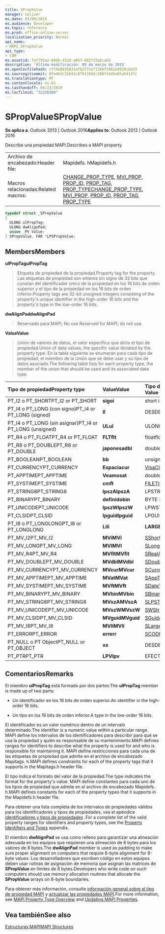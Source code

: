 ```yaml
---
title: SPropValue
manager: soliver
ms.date: 03/09/2015
ms.audience: Developer
ms.topic: reference
ms.prod: office-online-server
localization_priority: Normal
api_name:
- MAPI.SPropValue
api_type:
- COM
ms.assetid: faf795a2-84db-432d-a05f-082f25a5cab5
description: 'Última modificación: 09 de marzo de 2015'
ms.openlocfilehash: c7f4e8835831af6277cef134bf3961e9928cba33
ms.sourcegitcommit: 8fe462c32b91c87911942c188f3445e85a54137c
ms.translationtype: MT
ms.contentlocale: es-ES
ms.lasthandoff: 04/23/2019
ms.locfileid: "32326589"
---
```

# <a name="spropvalue"></a><span data-ttu-id="c8d6b-103">SPropValue</span><span class="sxs-lookup"><span data-stu-id="c8d6b-103">SPropValue</span></span>

  
  
<span data-ttu-id="c8d6b-104">**Se aplica a**: Outlook 2013 | Outlook 2016</span><span class="sxs-lookup"><span data-stu-id="c8d6b-104">**Applies to**: Outlook 2013 | Outlook 2016</span></span> 
  
<span data-ttu-id="c8d6b-105">Describe una propiedad MAPI.</span><span class="sxs-lookup"><span data-stu-id="c8d6b-105">Describes a MAPI property.</span></span>
  
|||
|:-----|:-----|
|<span data-ttu-id="c8d6b-106">Archivo de encabezado:</span><span class="sxs-lookup"><span data-stu-id="c8d6b-106">Header file:</span></span>  <br/> |<span data-ttu-id="c8d6b-107">Mapidefs. h</span><span class="sxs-lookup"><span data-stu-id="c8d6b-107">Mapidefs.h</span></span>  <br/> |
|<span data-ttu-id="c8d6b-108">Macros relacionadas:</span><span class="sxs-lookup"><span data-stu-id="c8d6b-108">Related macros:</span></span>  <br/> |<span data-ttu-id="c8d6b-109">[CHANGE_PROP_TYPE](change_prop_type.md), [MVI_PROP](mvi_prop.md), [PROP_ID](prop_id.md), [PROP_TAG](prop_tag.md), [PROP_TYPE](prop_type.md)</span><span class="sxs-lookup"><span data-stu-id="c8d6b-109">[CHANGE_PROP_TYPE](change_prop_type.md), [MVI_PROP](mvi_prop.md), [PROP_ID](prop_id.md), [PROP_TAG](prop_tag.md), [PROP_TYPE](prop_type.md)</span></span> <br/> |
   
```cpp
typedef struct _SPropValue
{
  ULONG ulPropTag;
  ULONG dwAlignPad;
  union _PV Value;
} SPropValue, FAR *LPSPropValue;

```

## <a name="members"></a><span data-ttu-id="c8d6b-110">Members</span><span class="sxs-lookup"><span data-stu-id="c8d6b-110">Members</span></span>

 <span data-ttu-id="c8d6b-111">**ulPropTag**</span><span class="sxs-lookup"><span data-stu-id="c8d6b-111">**ulPropTag**</span></span>
  
> <span data-ttu-id="c8d6b-112">Etiqueta de propiedad de la propiedad.</span><span class="sxs-lookup"><span data-stu-id="c8d6b-112">Property tag for the property.</span></span> <span data-ttu-id="c8d6b-113">Las etiquetas de propiedad son enteros sin signo de 32 bits que constan del identificador único de la propiedad en los 16 bits de orden superior y el tipo de la propiedad en los 16 bits de orden inferior.</span><span class="sxs-lookup"><span data-stu-id="c8d6b-113">Property tags are 32-bit unsigned integers consisting of the property's unique identifier in the high-order 16 bits and the property's type in the low-order 16 bits.</span></span>
    
 <span data-ttu-id="c8d6b-114">**dwAlignPad**</span><span class="sxs-lookup"><span data-stu-id="c8d6b-114">**dwAlignPad**</span></span>
  
> <span data-ttu-id="c8d6b-115">Reservado para MAPI; No use.</span><span class="sxs-lookup"><span data-stu-id="c8d6b-115">Reserved for MAPI; do not use.</span></span> 
    
 <span data-ttu-id="c8d6b-116">**Value**</span><span class="sxs-lookup"><span data-stu-id="c8d6b-116">**Value**</span></span>
  
> <span data-ttu-id="c8d6b-117">Unión de valores de datos, el valor específico que dicta el tipo de propiedad.</span><span class="sxs-lookup"><span data-stu-id="c8d6b-117">Union of data values, the specific value dictated by the property type.</span></span> <span data-ttu-id="c8d6b-118">En la tabla siguiente se enumeran para cada tipo de propiedad, el miembro de la Unión que se debe usar y su tipo de datos asociado.</span><span class="sxs-lookup"><span data-stu-id="c8d6b-118">The following table lists for each property type, the member of the union that should be used and its associated data type.</span></span>
    
|<span data-ttu-id="c8d6b-119">**Tipo de propiedad**</span><span class="sxs-lookup"><span data-stu-id="c8d6b-119">**Property type**</span></span>|<span data-ttu-id="c8d6b-120">**Value**</span><span class="sxs-lookup"><span data-stu-id="c8d6b-120">**Value**</span></span>|<span data-ttu-id="c8d6b-121">**Tipo de datos de valor**</span><span class="sxs-lookup"><span data-stu-id="c8d6b-121">**Data type of Value**</span></span>|
|:-----|:-----|:-----|
|<span data-ttu-id="c8d6b-122">PT_I2 o PT_SHORT</span><span class="sxs-lookup"><span data-stu-id="c8d6b-122">PT_I2 or PT_SHORT</span></span>  <br/> |<span data-ttu-id="c8d6b-123">**sigo**</span><span class="sxs-lookup"><span data-stu-id="c8d6b-123">**i**</span></span> <br/> |<span data-ttu-id="c8d6b-124">short int</span><span class="sxs-lookup"><span data-stu-id="c8d6b-124">short int</span></span>  <br/> |
|<span data-ttu-id="c8d6b-125">PT_I4 o PT_LONG (con signo)</span><span class="sxs-lookup"><span data-stu-id="c8d6b-125">PT_I4 or PT_LONG (signed)</span></span>  <br/> |<span data-ttu-id="c8d6b-126">**l**</span><span class="sxs-lookup"><span data-stu-id="c8d6b-126">**l**</span></span> <br/> |<span data-ttu-id="c8d6b-127">DESDE</span><span class="sxs-lookup"><span data-stu-id="c8d6b-127">LONG</span></span>  <br/> |
|<span data-ttu-id="c8d6b-128">PT_I4 o PT_LONG (sin asignar)</span><span class="sxs-lookup"><span data-stu-id="c8d6b-128">PT_I4 or PT_LONG (unsigned)</span></span>  <br/> |<span data-ttu-id="c8d6b-129">**UL**</span><span class="sxs-lookup"><span data-stu-id="c8d6b-129">**ul**</span></span> <br/> |<span data-ttu-id="c8d6b-130">ULONG</span><span class="sxs-lookup"><span data-stu-id="c8d6b-130">ULONG</span></span>  <br/> |
|<span data-ttu-id="c8d6b-131">PT_R4 o PT_FLOAT</span><span class="sxs-lookup"><span data-stu-id="c8d6b-131">PT_R4 or PT_FLOAT</span></span>  <br/> |<span data-ttu-id="c8d6b-132">**FLT**</span><span class="sxs-lookup"><span data-stu-id="c8d6b-132">**flt**</span></span> <br/> |<span data-ttu-id="c8d6b-133">float</span><span class="sxs-lookup"><span data-stu-id="c8d6b-133">float</span></span>  <br/> |
|<span data-ttu-id="c8d6b-134">PT_R8 o PT_DOUBLE</span><span class="sxs-lookup"><span data-stu-id="c8d6b-134">PT_R8 or PT_DOUBLE</span></span>  <br/> |<span data-ttu-id="c8d6b-135">**japonesa**</span><span class="sxs-lookup"><span data-stu-id="c8d6b-135">**dbl**</span></span> <br/> |<span data-ttu-id="c8d6b-136">double</span><span class="sxs-lookup"><span data-stu-id="c8d6b-136">double</span></span>  <br/> |
|<span data-ttu-id="c8d6b-137">PT_BOOLEAN</span><span class="sxs-lookup"><span data-stu-id="c8d6b-137">PT_BOOLEAN</span></span>  <br/> |<span data-ttu-id="c8d6b-138">**b**</span><span class="sxs-lookup"><span data-stu-id="c8d6b-138">**b**</span></span> <br/> |<span data-ttu-id="c8d6b-139">unsigned short int</span><span class="sxs-lookup"><span data-stu-id="c8d6b-139">unsigned short int</span></span>  <br/> |
|<span data-ttu-id="c8d6b-140">PT_CURRENCY</span><span class="sxs-lookup"><span data-stu-id="c8d6b-140">PT_CURRENCY</span></span>  <br/> |<span data-ttu-id="c8d6b-141">**Espacia**</span><span class="sxs-lookup"><span data-stu-id="c8d6b-141">**cur**</span></span> <br/> |[<span data-ttu-id="c8d6b-142">Visa</span><span class="sxs-lookup"><span data-stu-id="c8d6b-142">CURRENCY</span></span>](currency.md) <br/> |
|<span data-ttu-id="c8d6b-143">PT_APPTIME</span><span class="sxs-lookup"><span data-stu-id="c8d6b-143">PT_APPTIME</span></span>  <br/> |<span data-ttu-id="c8d6b-144">**Veamos**</span><span class="sxs-lookup"><span data-stu-id="c8d6b-144">**at**</span></span> <br/> |<span data-ttu-id="c8d6b-145">double</span><span class="sxs-lookup"><span data-stu-id="c8d6b-145">double</span></span>  <br/> |
|<span data-ttu-id="c8d6b-146">PT_SYSTIME</span><span class="sxs-lookup"><span data-stu-id="c8d6b-146">PT_SYSTIME</span></span>  <br/> |<span data-ttu-id="c8d6b-147">**cm**</span><span class="sxs-lookup"><span data-stu-id="c8d6b-147">**ft**</span></span> <br/> |[<span data-ttu-id="c8d6b-148">FILETIME</span><span class="sxs-lookup"><span data-stu-id="c8d6b-148">FILETIME</span></span>](filetime.md) <br/> |
|<span data-ttu-id="c8d6b-149">PT_STRING8</span><span class="sxs-lookup"><span data-stu-id="c8d6b-149">PT_STRING8</span></span>  <br/> |<span data-ttu-id="c8d6b-150">**lpszA**</span><span class="sxs-lookup"><span data-stu-id="c8d6b-150">**lpszA**</span></span> <br/> |<span data-ttu-id="c8d6b-151">LPSTR</span><span class="sxs-lookup"><span data-stu-id="c8d6b-151">LPSTR</span></span>  <br/> |
|<span data-ttu-id="c8d6b-152">PT_BINARY</span><span class="sxs-lookup"><span data-stu-id="c8d6b-152">PT_BINARY</span></span>  <br/> |<span data-ttu-id="c8d6b-153">**definido**</span><span class="sxs-lookup"><span data-stu-id="c8d6b-153">**bin**</span></span> <br/> |<span data-ttu-id="c8d6b-154">BYTE [matriz]</span><span class="sxs-lookup"><span data-stu-id="c8d6b-154">BYTE [array]</span></span>  <br/> |
|<span data-ttu-id="c8d6b-155">PT_UNICODE</span><span class="sxs-lookup"><span data-stu-id="c8d6b-155">PT_UNICODE</span></span>  <br/> |<span data-ttu-id="c8d6b-156">**lpszW**</span><span class="sxs-lookup"><span data-stu-id="c8d6b-156">**lpszW**</span></span> <br/> |<span data-ttu-id="c8d6b-157">LPWSTR</span><span class="sxs-lookup"><span data-stu-id="c8d6b-157">LPWSTR</span></span>  <br/> |
|<span data-ttu-id="c8d6b-158">PT_CLSID</span><span class="sxs-lookup"><span data-stu-id="c8d6b-158">PT_CLSID</span></span>  <br/> |<span data-ttu-id="c8d6b-159">**lpguid**</span><span class="sxs-lookup"><span data-stu-id="c8d6b-159">**lpguid**</span></span> <br/> |<span data-ttu-id="c8d6b-160">LPGUID</span><span class="sxs-lookup"><span data-stu-id="c8d6b-160">LPGUID</span></span>  <br/> |
|<span data-ttu-id="c8d6b-161">PT_I8 o PT_LONGLONG</span><span class="sxs-lookup"><span data-stu-id="c8d6b-161">PT_I8 or PT_LONGLONG</span></span>  <br/> |<span data-ttu-id="c8d6b-162">**Li**</span><span class="sxs-lookup"><span data-stu-id="c8d6b-162">**li**</span></span> <br/> |<span data-ttu-id="c8d6b-163">**LARGE_INTEGER**</span><span class="sxs-lookup"><span data-stu-id="c8d6b-163">**LARGE_INTEGER**</span></span> <br/> |
|<span data-ttu-id="c8d6b-164">PT_MV_I2</span><span class="sxs-lookup"><span data-stu-id="c8d6b-164">PT_MV_I2</span></span>  <br/> |<span data-ttu-id="c8d6b-165">**MVi**</span><span class="sxs-lookup"><span data-stu-id="c8d6b-165">**MVi**</span></span> <br/> |[<span data-ttu-id="c8d6b-166">SShortArray</span><span class="sxs-lookup"><span data-stu-id="c8d6b-166">SShortArray</span></span>](sshortarray.md) <br/> |
|<span data-ttu-id="c8d6b-167">PT_MV_LONG</span><span class="sxs-lookup"><span data-stu-id="c8d6b-167">PT_MV_LONG</span></span>  <br/> |<span data-ttu-id="c8d6b-168">**MVI**</span><span class="sxs-lookup"><span data-stu-id="c8d6b-168">**MVI**</span></span> <br/> |[<span data-ttu-id="c8d6b-169">SLongArray</span><span class="sxs-lookup"><span data-stu-id="c8d6b-169">SLongArray</span></span>](slongarray.md) <br/> |
|<span data-ttu-id="c8d6b-170">PT_MV_R4</span><span class="sxs-lookup"><span data-stu-id="c8d6b-170">PT_MV_R4</span></span>  <br/> |<span data-ttu-id="c8d6b-171">**MVflt**</span><span class="sxs-lookup"><span data-stu-id="c8d6b-171">**MVflt**</span></span> <br/> |[<span data-ttu-id="c8d6b-172">SRealArray</span><span class="sxs-lookup"><span data-stu-id="c8d6b-172">SRealArray</span></span>](srealarray.md) <br/> |
|<span data-ttu-id="c8d6b-173">PT_MV_DOUBLE</span><span class="sxs-lookup"><span data-stu-id="c8d6b-173">PT_MV_DOUBLE</span></span>  <br/> |<span data-ttu-id="c8d6b-174">**MVdbl**</span><span class="sxs-lookup"><span data-stu-id="c8d6b-174">**MVdbl**</span></span> <br/> |[<span data-ttu-id="c8d6b-175">SDoubleArray</span><span class="sxs-lookup"><span data-stu-id="c8d6b-175">SDoubleArray</span></span>](sdoublearray.md) <br/> |
|<span data-ttu-id="c8d6b-176">PT_MV_CURRENCY</span><span class="sxs-lookup"><span data-stu-id="c8d6b-176">PT_MV_CURRENCY</span></span>  <br/> |<span data-ttu-id="c8d6b-177">**MVcur**</span><span class="sxs-lookup"><span data-stu-id="c8d6b-177">**MVcur**</span></span> <br/> |[<span data-ttu-id="c8d6b-178">SCurrencyArray</span><span class="sxs-lookup"><span data-stu-id="c8d6b-178">SCurrencyArray</span></span>](scurrencyarray.md) <br/> |
|<span data-ttu-id="c8d6b-179">PT_MV_APPTIME</span><span class="sxs-lookup"><span data-stu-id="c8d6b-179">PT_MV_APPTIME</span></span>  <br/> |<span data-ttu-id="c8d6b-180">**MVat**</span><span class="sxs-lookup"><span data-stu-id="c8d6b-180">**MVat**</span></span> <br/> |[<span data-ttu-id="c8d6b-181">SAppTimeArray</span><span class="sxs-lookup"><span data-stu-id="c8d6b-181">SAppTimeArray</span></span>](sapptimearray.md) <br/> |
|<span data-ttu-id="c8d6b-182">PT_MV_SYSTIME</span><span class="sxs-lookup"><span data-stu-id="c8d6b-182">PT_MV_SYSTIME</span></span>  <br/> |<span data-ttu-id="c8d6b-183">**MVft**</span><span class="sxs-lookup"><span data-stu-id="c8d6b-183">**MVft**</span></span> <br/> |[<span data-ttu-id="c8d6b-184">SDateTimeArray</span><span class="sxs-lookup"><span data-stu-id="c8d6b-184">SDateTimeArray</span></span>](sdatetimearray.md) <br/> |
|<span data-ttu-id="c8d6b-185">PT_MV_BINARY</span><span class="sxs-lookup"><span data-stu-id="c8d6b-185">PT_MV_BINARY</span></span>  <br/> |<span data-ttu-id="c8d6b-186">**MVbin**</span><span class="sxs-lookup"><span data-stu-id="c8d6b-186">**MVbin**</span></span> <br/> |[<span data-ttu-id="c8d6b-187">SBinaryArray</span><span class="sxs-lookup"><span data-stu-id="c8d6b-187">SBinaryArray</span></span>](sbinaryarray.md) <br/> |
|<span data-ttu-id="c8d6b-188">PT_MV_STRING8</span><span class="sxs-lookup"><span data-stu-id="c8d6b-188">PT_MV_STRING8</span></span>  <br/> |<span data-ttu-id="c8d6b-189">**MVszA**</span><span class="sxs-lookup"><span data-stu-id="c8d6b-189">**MVszA**</span></span> <br/> |[<span data-ttu-id="c8d6b-190">SLPSTRArray</span><span class="sxs-lookup"><span data-stu-id="c8d6b-190">SLPSTRArray</span></span>](slpstrarray.md) <br/> |
|<span data-ttu-id="c8d6b-191">PT_MV_UNICODE</span><span class="sxs-lookup"><span data-stu-id="c8d6b-191">PT_MV_UNICODE</span></span>  <br/> |<span data-ttu-id="c8d6b-192">**MVszW**</span><span class="sxs-lookup"><span data-stu-id="c8d6b-192">**MVszW**</span></span> <br/> |[<span data-ttu-id="c8d6b-193">SWStringArray</span><span class="sxs-lookup"><span data-stu-id="c8d6b-193">SWStringArray</span></span>](swstringarray.md) <br/> |
|<span data-ttu-id="c8d6b-194">PT_MV_CLSID</span><span class="sxs-lookup"><span data-stu-id="c8d6b-194">PT_MV_CLSID</span></span>  <br/> |<span data-ttu-id="c8d6b-195">**MVguid**</span><span class="sxs-lookup"><span data-stu-id="c8d6b-195">**MVguid**</span></span> <br/> |[<span data-ttu-id="c8d6b-196">SGuidArray</span><span class="sxs-lookup"><span data-stu-id="c8d6b-196">SGuidArray</span></span>](sguidarray.md) <br/> |
|<span data-ttu-id="c8d6b-197">PT_MV_I8</span><span class="sxs-lookup"><span data-stu-id="c8d6b-197">PT_MV_I8</span></span>  <br/> |<span data-ttu-id="c8d6b-198">**MVli**</span><span class="sxs-lookup"><span data-stu-id="c8d6b-198">**MVli**</span></span> <br/> |[<span data-ttu-id="c8d6b-199">SLargeIntegerArray</span><span class="sxs-lookup"><span data-stu-id="c8d6b-199">SLargeIntegerArray</span></span>](slargeintegerarray.md) <br/> |
|<span data-ttu-id="c8d6b-200">PT_ERROR</span><span class="sxs-lookup"><span data-stu-id="c8d6b-200">PT_ERROR</span></span>  <br/> |<span data-ttu-id="c8d6b-201">**err**</span><span class="sxs-lookup"><span data-stu-id="c8d6b-201">**err**</span></span> <br/> |[<span data-ttu-id="c8d6b-202">SCODE</span><span class="sxs-lookup"><span data-stu-id="c8d6b-202">SCODE</span></span>](scode.md) <br/> |
|<span data-ttu-id="c8d6b-203">PT_NULL o PT Object</span><span class="sxs-lookup"><span data-stu-id="c8d6b-203">PT_NULL or PT_OBJECT</span></span>  <br/> |<span data-ttu-id="c8d6b-204">**x**</span><span class="sxs-lookup"><span data-stu-id="c8d6b-204">**x**</span></span> <br/> |<span data-ttu-id="c8d6b-205">DESDE</span><span class="sxs-lookup"><span data-stu-id="c8d6b-205">LONG</span></span>  <br/> |
|<span data-ttu-id="c8d6b-206">PT_PTR</span><span class="sxs-lookup"><span data-stu-id="c8d6b-206">PT_PTR</span></span>  <br/> |<span data-ttu-id="c8d6b-207">**LPV**</span><span class="sxs-lookup"><span data-stu-id="c8d6b-207">**lpv**</span></span> <br/> |<span data-ttu-id="c8d6b-208">EFECTO\*</span><span class="sxs-lookup"><span data-stu-id="c8d6b-208">VOID \*</span></span>  <br/> |
   
## <a name="remarks"></a><span data-ttu-id="c8d6b-209">Comentarios</span><span class="sxs-lookup"><span data-stu-id="c8d6b-209">Remarks</span></span>

<span data-ttu-id="c8d6b-210">El miembro **ulPropTag** está formado por dos partes:</span><span class="sxs-lookup"><span data-stu-id="c8d6b-210">The **ulPropTag** member is made up of two parts:</span></span> 
  
- <span data-ttu-id="c8d6b-211">Un identificador en los 16 bits de orden superior.</span><span class="sxs-lookup"><span data-stu-id="c8d6b-211">An identifier in the high-order 16 bits.</span></span>
    
- <span data-ttu-id="c8d6b-212">Un tipo en los 16 bits de orden inferior.</span><span class="sxs-lookup"><span data-stu-id="c8d6b-212">A type in the low-order 16 bits.</span></span>
    
<span data-ttu-id="c8d6b-213">El identificador es un valor numérico dentro de un intervalo determinado.</span><span class="sxs-lookup"><span data-stu-id="c8d6b-213">The identifier is a numeric value within a particular range.</span></span> <span data-ttu-id="c8d6b-214">MAPI define los intervalos de los identificadores para describir para qué se usa la propiedad y quién es responsable de su mantenimiento.</span><span class="sxs-lookup"><span data-stu-id="c8d6b-214">MAPI defines ranges for identifiers to describe what the property is used for and who is responsible for maintaining it.</span></span> <span data-ttu-id="c8d6b-215">MAPI define restricciones para cada una de las etiquetas de propiedad que admite en el archivo de encabezado Mapitags. h.</span><span class="sxs-lookup"><span data-stu-id="c8d6b-215">MAPI defines constraints for each of the property tags that it supports in the Mapitags.h header file.</span></span>
  
<span data-ttu-id="c8d6b-216">El tipo indica el formato del valor de la propiedad.</span><span class="sxs-lookup"><span data-stu-id="c8d6b-216">The type indicates the format for the property's value.</span></span> <span data-ttu-id="c8d6b-217">MAPI define constantes para cada uno de los tipos de propiedad que admite en el archivo de encabezado Mapidefs. h.</span><span class="sxs-lookup"><span data-stu-id="c8d6b-217">MAPI defines constants for each of the property types that it supports in the Mapidefs.h header file.</span></span> 
  
<span data-ttu-id="c8d6b-218">Para obtener una lista completa de los intervalos de propiedades válidos para los identificadores y tipos de propiedades, vea el apéndice [identificadores y tipos de propiedades](property-identifiers-and-types.md) .</span><span class="sxs-lookup"><span data-stu-id="c8d6b-218">For a complete list of the valid property ranges for identifiers and property types, see the [Property Identifiers and Types](property-identifiers-and-types.md) appendix.</span></span> 
  
<span data-ttu-id="c8d6b-219">El miembro **dwAlignPad** se usa como relleno para garantizar una alineación adecuada en los equipos que requieren una alineación de 8 bytes para los valores de 8 bytes.</span><span class="sxs-lookup"><span data-stu-id="c8d6b-219">The **dwAlignPad** member is used as padding to make sure proper alignment on computers that require 8-byte alignment for 8-byte values.</span></span> <span data-ttu-id="c8d6b-220">Los desarrolladores que escriben código en estos equipos deben usar rutinas de asignación de memoria que asignan las matrices de **SPropValue** en límites de 8 bytes.</span><span class="sxs-lookup"><span data-stu-id="c8d6b-220">Developers who write code on such computers should use memory allocation routines that allocate the **SPropValue** arrays on 8-byte boundaries.</span></span> 
  
<span data-ttu-id="c8d6b-221">Para obtener más información, consulte [información general sobre el tipo de propiedad MAPI](mapi-property-type-overview.md) y [actualizar las propiedades MAPI](updating-mapi-properties.md).</span><span class="sxs-lookup"><span data-stu-id="c8d6b-221">For more information, see [MAPI Property Type Overview](mapi-property-type-overview.md) and [Updating MAPI Properties](updating-mapi-properties.md).</span></span> 
  
## <a name="see-also"></a><span data-ttu-id="c8d6b-222">Vea también</span><span class="sxs-lookup"><span data-stu-id="c8d6b-222">See also</span></span>



[<span data-ttu-id="c8d6b-223">Estructuras MAPI</span><span class="sxs-lookup"><span data-stu-id="c8d6b-223">MAPI Structures</span></span>](mapi-structures.md)

